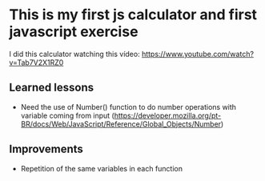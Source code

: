 # This is my first js calculator and first javascript exercise 

I did this calculator watching this vídeo: https://www.youtube.com/watch?v=Tab7V2X1RZ0

## Learned lessons
 - Need the use of Number() function to do number operations with variable coming from input (https://developer.mozilla.org/pt-BR/docs/Web/JavaScript/Reference/Global_Objects/Number)

 ## Improvements
 - Repetition of the same variables in each function